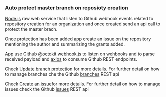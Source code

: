 
### Auto protect master branch on reposioty creation #####

[Node.js](https://nodejs.org/en/) raw web service that listen to Github webhook events related to repository creation for an organization and once created send an api call to protect the master brach.

Once protection has been added app create an issue on the repository mentioning the author and summarizing the grants added.

App use Github [@octokit](https://github.com/octokit) [webhook.js](https://github.com/octokit/webhooks.js) to listen on wehbooks and to parse received payload and [axios](https://flaviocopes.com/axios/#introduction-to-axios) to consume Github REST endpoints.

Check [Update branch protection](https://developer.github.com/v3/repos/branches/#update-branch-protection) for more details.
For further detail on how to manage branches che the Github [branches](https://developer.github.com/v3/repos/branches/) REST api

Check [Create an issue](https://developer.github.com/v3/issues/#create-an-issue)for more details.
For further detail on how to manage issues check the Github [issues](https://developer.github.com/v3/issues/) REST api

